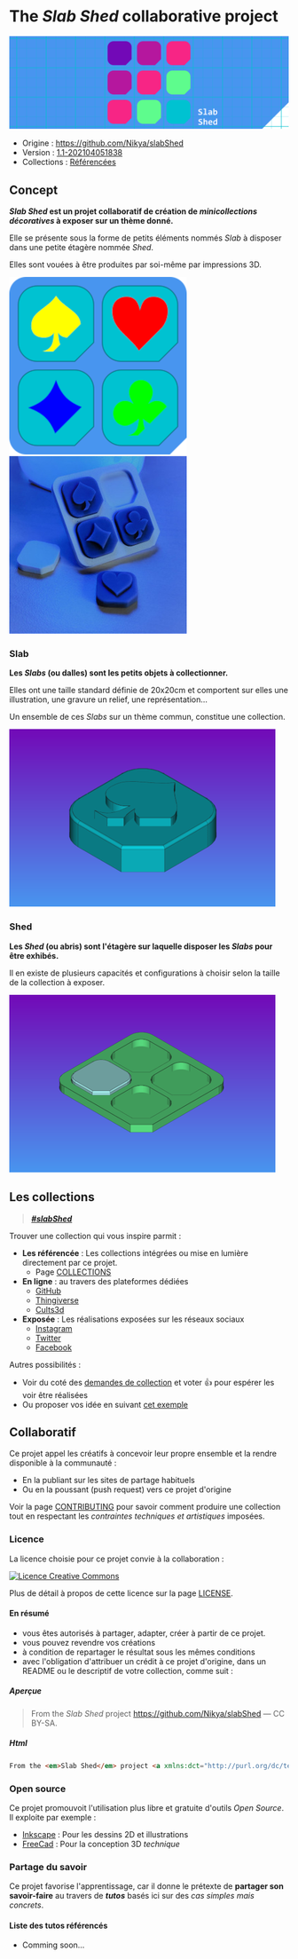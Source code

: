 # The _**Slab Shed**_ collaborative project

![Slab Shed Cover](resources/identity/SlabShed_cover.png)

- Origine : https://github.com/Nikya/slabShed  
- Version : <a href="https://github.com/Nikya/slabShed/releases"><span id="textVerson">1.1-202104051838</span></a>
- Collections : [Référencées](COLLECTIONS.md)

## Concept

**_Slab Shed_ est un projet collaboratif de création de _minicollections décoratives_ à exposer sur un thème donné.**

Elle se présente sous la forme de petits éléments nommés _Slab_ à disposer dans une petite étagère nommée _Shed_.

Elles sont vouées à être produites par soi-même par impressions 3D.

![Slab Shed Project Overview](resources/projectOverview/projectOverview1.png)
![Slab Shed Project Overview](resources/projectOverview/projectOverview2.jpg)

### Slab

**Les _Slabs_ (ou dalles) sont les petits objets à collectionner.**

Elles ont une taille standard définie de 20x20cm et comportent sur elles une illustration, une gravure un relief, une représentation…

Un ensemble de ces _Slabs_ sur un thème commun, constitue une collection.

![Slab Shed Project Overview Slabs](resources/projectOverview/projectOverview_slabs.png)

### Shed

**Les _Shed_ (ou abris) sont l'étagère sur laquelle disposer les  _Slabs_ pour être exhibés.**

Il en existe de plusieurs capacités et configurations à choisir selon la taille de la collection à exposer.

![Slab Shed Project Overview Sheds](resources/projectOverview/projectOverview_shed.png)

## Les collections

> [**_#slabShed_**](https://www.google.com/search?q=%23slabShed)

Trouver une collection qui vous inspire parmit :

- **Les référencée** : Les collections intégrées ou mise en lumière directement par ce projet.
    -  Page [COLLECTIONS](COLLECTIONS.md)
- **En ligne** : au travers des plateformes dédiées
  - [GitHub](https://github.com/topics/slabShed)
  - [Thingiverse](https://www.thingiverse.com/search?q=slabShed)
  - [Cults3d](https://cults3d.com/fr/recherche?q=minecraft)
- **Exposée** : Les réalisations exposées sur les réseaux sociaux
    - [Instagram](https://www.instagram.com/explore/tags/slabShed/)
    - [Twitter](https://twitter.com/hashtag/slabShed)
    - [Facebook](https://www.facebook.com/hashtag/slabShed)

Autres possibilités :
- Voir du coté des [demandes de collection](https://github.com/Nikya/slabShed/issues?q=is%3Aopen+is%3Aissue+sort%3Areactions-%2B1-desc+label%3A%22collection+request%22) et voter 👍 pour espérer les voir être réalisées 
- Ou proposer vos idée en suivant [cet exemple](https://github.com/Nikya/slabShed/issues?q=is%3Aopen+is%3Aissue+label%3A%22good+first+issue%22)

## Collaboratif

Ce projet appel les créatifs à concevoir leur propre ensemble et la rendre disponible à la communauté :

- En la publiant sur les sites de partage habituels
- Ou en la poussant (push request) vers ce projet d'origine

Voir la page [CONTRIBUTING](CONTRIBUTING.md) pour savoir comment produire une collection tout en respectant les _contraintes techniques et artistiques_ imposées.

### Licence

La licence choisie pour ce projet convie à la collaboration :

<a rel="license" href="http://creativecommons.org/licenses/by-sa/4.0/"><img alt="Licence Creative Commons" style="border-width:0" src="https://i.creativecommons.org/l/by-sa/4.0/88x31.png" /></a>

Plus de détail à propos de cette licence sur la page [LICENSE](LICENSE.md).

#### En résumé

- vous êtes autorisés à partager, adapter, créer à partir de ce projet.
- vous pouvez revendre vos créations
- à condition de repartager le résultat sous les mêmes conditions
- avec l'obligation d'attribuer un crédit à ce projet d'origine, dans un README ou le descriptif de votre collection, comme suit :

##### Aperçue
> From the <em>Slab Shed</em> project <a xmlns:dct="http://purl.org/dc/terms/" href="https://github.com/Nikya/slabShed" rel="dct:source">https://github.com/Nikya/slabShed</a> — CC BY-SA.

##### Html
```html
From the <em>Slab Shed</em> project <a xmlns:dct="http://purl.org/dc/terms/" href="https://github.com/Nikya/slabShed" rel="dct:source">https://github.com/Nikya/slabShed</a> — CC BY-SA.
```

### Open source

Ce projet promouvoit l'utilisation plus libre et gratuite d'outils _Open Source_.   
Il exploite par exemple :

- [Inkscape](https://inkscape.org/) : Pour les dessins 2D et illustrations
- [FreeCad](https://www.freecadweb.org) : Pour la conception 3D _technique_

### Partage du savoir

Ce projet favorise l'apprentissage, car il donne le prétexte de **partager son savoir-faire** au travers de **_tutos_** basés ici sur des _cas simples mais concrets_.

#### Liste des tutos référencés

- Comming soon…
